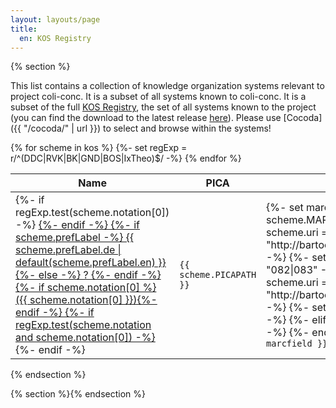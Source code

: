 ```yaml
---
layout: layouts/page
title:
  en: KOS Registry
---
```


{% section %}

This list contains a collection of knowledge organization systems relevant to project coli-conc. It is a subset of all systems known to coli-conc. It is a subset of the full [KOS Registry](https://github.com/gbv/kos-registry), the set of all systems known to the project (you can find the download to the latest release [here](https://github.com/gbv/kos-registry/releases/latest)). Please use [Cocoda]({{ "/cocoda/" | url }}) to select and browse within the systems!

<table>
  <thead>
    <tr>
      <th>Name</th>
      <th>PICA</th>
      <th>MARC</th>
    </tr>
  </thead>
  <tbody>
    {% for scheme in kos %}
    <!-- TODO: Determine via API field after changing Cocoda to use BARTOC -->
    {%- set regExp = r/^(DDC|RVK|BK|GND|BOS|IxTheo)$/ -%}
    <tr>
      <td>
        {%- if regExp.test(scheme.notation[0]) -%}
          <a target="_blank" href="https://coli-conc.gbv.de/cocoda/app/?fromScheme={{ scheme.uri | urlencode }}">
        {%- endif -%}
        {%- if scheme.prefLabel -%}
          {{ scheme.prefLabel.de | default(scheme.prefLabel.en) }}
        {%- else -%}
          ?
        {%- endif -%}
        {%- if scheme.notation[0] %} ({{ scheme.notation[0] }}){%- endif -%}
        {%- if regExp.test(scheme.notation and scheme.notation[0]) -%}
          </a>
        {%- endif -%}
      </td>
      <td>
        <code>{{ scheme.PICAPATH }}</code>
      </td>
      <td>
        {%- set marcfield = scheme.MARCSPEC -%}
        {%- if scheme.uri == "http://bartoc.org/en/node/241" -%}
          {%- set marcfield = "082|083" -%}
        {%- elif scheme.uri == "http://bartoc.org/en/node/496" -%}
          {%- set marcfield = "080" -%}
        {%- elif scheme.identifier -%}
          <!--
            var locid = scheme.identifier.find(id => id.startsWith("http://id.loc.gov/vocabulary/classSchemes/"))
            if (locid) {
              marcfield = '084{$2='+locid.substr(42)+'}'
            }
          -->
        {%- endif -%}
        <code>{{ marcfield }}</code>
      </td>
    </tr>
    {% endfor %}
  <tbody>
</table>

{% endsection %}

{% section %}{% endsection %}
